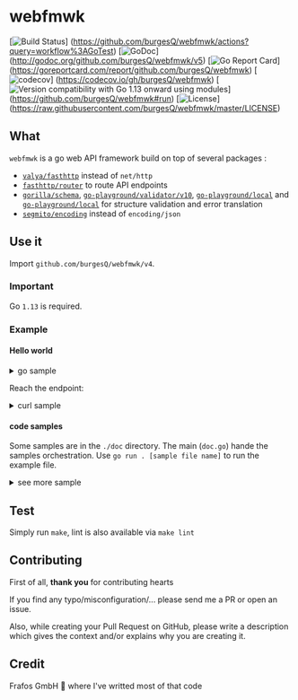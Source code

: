 # webfmwk

[![Build Status](https://github.com/burgesQ/webfmwk/workflows/GoTest/badge.svg)]
(https://github.com/burgesQ/webfmwk/actions?query=workflow%3AGoTest)
[![GoDoc](https://godoc.org/github.com/burgesQ/webfmwk/v4?status.svg)]
(http://godoc.org/github.com/burgesQ/webfmwk/v5)
[![Go Report Card](https://goreportcard.com/badge/github.com/burgesQ/webfmwk?style=flat-square)]
(https://goreportcard.com/report/github.com/burgesQ/webfmwk)
[![codecov](https://codecov.io/gh/burgesQ/webfmwk/branch/master/graph/badge.svg)]
(https://codecov.io/gh/burgesQ/webfmwk)
[![Version compatibility with Go 1.13 onward using modules](https://img.shields.io/badge/compatible%20with-go1.13+-5272b4.svg)]
(https://github.com/burgesQ/webfmwk#run)
[![License](http://img.shields.io/badge/license-mit-blue.svg?style=flat-square)]
(https://raw.githubusercontent.com/burgesQ/webfmwk/master/LICENSE)

## What

`webfmwk` is a go web API framework build on top of several packages :
- [`valya/fasthttp`][1] instead of `net/http`
- [`fasthttp/router`][2] to route API endpoints
-  [`gorilla/schema`][3], [`go-playground/validator/v10`][4],
[`go-playground/local`][5] and [`go-playground/local`][6] for
structure validation and error translation
- [`segmito/encoding`][7] instead of `encoding/json`


[1]:github.com/valyala/fasthttp
[2]:github.com/fasthttp/router
[3]:github.com/gorilla/schema
[4]:gopkg.in/go-playground/validator.v10
[5]:gopkg.in/go-playground/universal-translator
[6]:gopkg.in/go-playground/local
[7]:github.com/segmentio/encoding

## Use it

Import `github.com/burgesQ/webfmwk/v4`.

### Important

Go `1.13` is required.

### Example

#### Hello world

<details><summary>go sample</summary>
<p>

```go
package main

import (
    "net/http"

    "github.com/burgesQ/webfmwk/v4"
)

// curl -X GET 127.0.0.1:4242/hello
// { "message": "hello world" }
func main() {
    var s = webfmwk.InitServer()

    s.GET("/hello", func(c webfmwk.Context) error {
        c.JSONBlob(http.StatusOK, []byte(`{ "message": "hello world" }`))
    })

    // ctrl+c is handled internaly
    defer s.WaitAndStop()

    s.Start(":4242")
}
```
</p>
</details>

Reach the endpoint:

<details><summary>curl sample</summary>
<p>

```bash
$ curl -i 'http://localhost:4242/hello'
HTTP/1.1 200 OK
Accept: application/json; charset=UTF-8
Content-Type: application/json; charset=UTF-8
Produce: application/json; charset=UTF-8
Date: Mon, 18 May 2020 07:45:31 GMT
Content-Length: 25

{"message":"hello world"}%
```

</p>
</details>

#### code samples

Some samples are in the `./doc` directory. The main (`doc.go`) hande the samples orchestration. Use `go run . [sample file name]` to run the example file.

<details><summary>see more sample</summary>
<p>

```bash
$ cd doc
$ go run . panic_to_error
. panic_to_error
running panic_to_error (use panic to handle some error case)
- DBG  :    -- crtl-c support enabled
- DBG  :    -- handlers loaded
- DBG  : exit handler: starting
- DBG  : http server :4242: starting
- DBG  : [+] server 1 (:4242)
- DBG  : [+] new connection
+ INFO : [+] (f2124b89-414b-4361-96ec-5f227c0e3369) : [GET]/panic
+ INFO : [-] (f2124b89-414b-4361-96ec-5f227c0e3369) : [422](27)
- DBG  : [-] (f2124b89-414b-4361-96ec-5f227c0e3369) : >{"error":"user not logged"}<
```


| what                                         | **filename**        |
| :-                                           | :-                  |
| return hello world                           | `hello_world.go`    |
| fetch value from url                         | `url_param.go`      |
| fetch query param value                      | `query_param.go`    |
| post content handling                        | `post_content.go`   |
| register mutliple endpoints                  | `routes.go`         |
| overload the framework context               | `custom_context.go` |
| register extra hanlders / middleware         | `handlers.go`       |
| generate and expose a swagger doc            | `swagger.go`        |
| start the server in https                    | `tls.go`            |
| attach worker to the server pool             | `custom_worker.go`  |
| add an ID per requrest (ease logging for ex) | `request_id.go`     |
| panic to return an http error                | `panic_to_error.go` |

</p>
</details>

## Test

Simply run `make`, lint is also available via `make lint`

## Contributing

First of all, **thank you** for contributing hearts

If you find any typo/misconfiguration/... please send me a PR or open an issue.

Also, while creating your Pull Request on GitHub, please write a description which gives the context and/or explains why you are creating it.

## Credit

Frafos GmbH :tada: where I've writted most of that code
